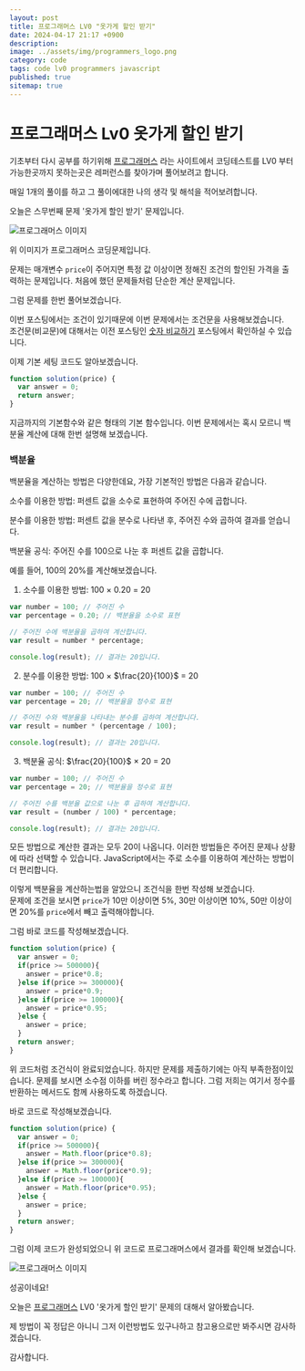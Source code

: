 ```yaml
---
layout: post
title: 프로그래머스 LV0 "옷가게 할인 받기"
date: 2024-04-17 21:17 +0900
description: 
image: ../assets/img/programmers_logo.png
category: code
tags: code lv0 programmers javascript
published: true
sitemap: true
---
```


# 프로그래머스 Lv0 옷가게 할인 받기

  기초부터 다시 공부를 하기위해 [프로그래머스](https://programmers.co.kr/) 라는 사이트에서
  코딩테스트를 LV0 부터 가능한곳까지 못하는곳은 레퍼런스를 찾아가며 풀어보려고 합니다.
  
  매일 1개의 풀이를 하고 그 풀이에대한 나의 생각 및 해석을 적어보려합니다.

  오늘은 스무번째 문제 '옷가게 할인 받기' 문제입니다.

  ![프로그래머스 이미지](../assets/img/옷가게할인받기_01.png)

  위 이미지가 프로그래머스 코딩문제입니다.
  
  문제는 매개변수 `price`이 주어지면 특정 값 이상이면 정해진 조건의 할인된 가격을 출력하는 문제입니다. 처음에 했던 문제들처럼 단순한 계산 문제입니다.

  그럼 문제를 한번 풀어보겠습니다.

  이번 포스팅에서는 조건이 있기때문에 이번 문제에서는 조건문을 사용해보겠습니다.   
  조건문(비교문)에 대해서는 이전 포스팅인 [숫자 비교하기](https://spearboy.github.io/posts/programmers_5/#비교문if문) 포스팅에서 확인하실 수 있습니다. 

  이제 기본 세팅 코드도 알아보겠습니다.
  
```javascript
function solution(price) {
  var answer = 0;
  return answer;
}
``` 
  지금까지의 기본함수와 같은 형태의 기본 함수입니다.
  이번 문제에서는 혹시 모르니 백분율 계산에 대해 한번 설명해 보겠습니다.

### 백분율
백분율을 계산하는 방법은 다양한데요, 가장 기본적인 방법은 다음과 같습니다.

소수를 이용한 방법: 퍼센트 값을 소수로 표현하여 주어진 수에 곱합니다.

분수를 이용한 방법: 퍼센트 값을 분수로 나타낸 후, 주어진 수와 곱하여 결과를 얻습니다.

백분율 공식: 주어진 수를 100으로 나눈 후 퍼센트 값을 곱합니다.

예를 들어, 100의 20%를 계산해보겠습니다.

1. 소수를 이용한 방법: 100 × 0.20 = 20

```javascript
var number = 100; // 주어진 수
var percentage = 0.20; // 백분율을 소수로 표현

// 주어진 수에 백분율을 곱하여 계산합니다.
var result = number * percentage;

console.log(result); // 결과는 20입니다.
```

2. 분수를 이용한 방법: 100 × $\frac{20}{100}$ = 20

```javascript
var number = 100; // 주어진 수
var percentage = 20; // 백분율을 정수로 표현

// 주어진 수와 백분율을 나타내는 분수를 곱하여 계산합니다.
var result = number * (percentage / 100);

console.log(result); // 결과는 20입니다.
```

3. 백분율 공식: $\frac{20}{100}$ × 20 = 20

```javascript
var number = 100; // 주어진 수
var percentage = 20; // 백분율을 정수로 표현

// 주어진 수를 백분율 값으로 나눈 후 곱하여 계산합니다.
var result = (number / 100) * percentage;

console.log(result); // 결과는 20입니다.
```

모든 방법으로 계산한 결과는 모두 20이 나옵니다. 이러한 방법들은 주어진 문제나 상황에 따라 선택할 수 있습니다. JavaScript에서는 주로 소수를 이용하여 계산하는 방법이 더 편리합니다.

이렇게 백분율을 계산하는법을 알았으니 조건식을 한번 작성해 보겠습니다.   
문제에 조건을 보시면 `price`가 10만 이상이면 5%, 30만 이상이면 10%, 50만 이상이면 20%를 `price`에서 빼고 출력해야합니다.

그럼 바로 코드를 작성해보겠습니다. 

```javascript
function solution(price) {
  var answer = 0;
  if(price >= 500000){
    answer = price*0.8;
  }else if(price >= 300000){
    answer = price*0.9;
  }else if(price >= 100000){
    answer = price*0.95;
  }else {
    answer = price;
  }
  return answer;
}
``` 
위 코드처럼 조건식이 완료되었습니다. 하지만 문제를 제출하기에는 아직 부족한점이있습니다. 문제를 보시면 소수점 이하를 버린 정수라고 합니다. 그럼 저희는 여기서 정수를 반환하는 메서드도 함께 사용하도록 하겠습니다.

바로 코드로 작성해보겠습니다.

```javascript
function solution(price) {
  var answer = 0;
  if(price >= 500000){
    answer = Math.floor(price*0.8);
  }else if(price >= 300000){
    answer = Math.floor(price*0.9);
  }else if(price >= 100000){
    answer = Math.floor(price*0.95);
  }else {
    answer = price;
  }
  return answer;
}
``` 
그럼 이제 코드가 완성되었으니 위 코드로 프로그래머스에서 결과를 확인해 보겠습니다.

![프로그래머스 이미지](../assets/img/옷가게할인받기_02.png)

성공이네요!

오늘은 [프로그래머스](https://programmers.co.kr/) LV0 '옷가게 할인 받기' 문제의 대해서 알아봤습니다.

제 방법이 꼭 정답은 아니니 그저 이런방법도 있구나하고 참고용으로만 봐주시면 감사하겠습니다.

감사합니다.